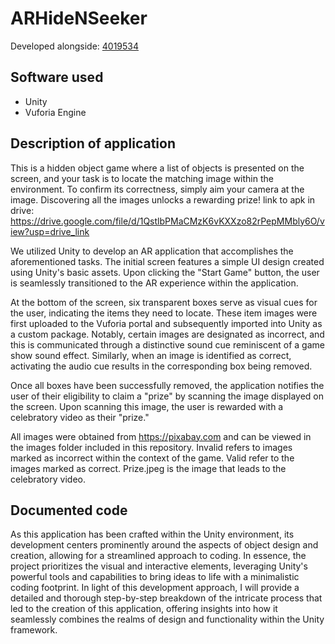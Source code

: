 # ARHideNSeeker
Developed alongside: [4019534](https://github.com/4019534)

## Software used
- Unity
- Vuforia Engine

## Description of application
This is a hidden object game where a list of objects is presented on the screen, and your task is to locate the matching image within the environment. To confirm its correctness, simply aim your camera at the image. Discovering all the images unlocks a rewarding prize!
link to apk in drive: https://drive.google.com/file/d/1QstlbPMaCMzK6vKXXzo82rPepMMbly6O/view?usp=drive_link 

We utilized Unity to develop an AR application that accomplishes the aforementioned tasks. The initial screen features a simple UI design created using Unity's basic assets. Upon clicking the "Start Game" button, the user is seamlessly transitioned to the AR experience within the application.

At the bottom of the screen, six transparent boxes serve as visual cues for the user, indicating the items they need to locate. These item images were first uploaded to the Vuforia portal and subsequently imported into Unity as a custom package. Notably, certain images are designated as incorrect, and this is communicated through a distinctive sound cue reminiscent of a game show sound effect. Similarly, when an image is identified as correct, activating the audio cue results in the corresponding box being removed.

Once all boxes have been successfully removed, the application notifies the user of their eligibility to claim a "prize" by scanning the image displayed on the screen. Upon scanning this image, the user is rewarded with a celebratory video as their "prize."

All images were obtained from https://pixabay.com and can be viewed in the images folder included in this repository. Invalid refers to images marked as incorrect within the context of the game. Valid refer to the images marked as correct. Prize.jpeg is the image that leads to the celebratory video.


## Documented code

As this application has been crafted within the Unity environment, its development centers prominently around the aspects of object design and creation, allowing for a streamlined approach to coding. In essence, the project prioritizes the visual and interactive elements, leveraging Unity's powerful tools and capabilities to bring ideas to life with a minimalistic coding footprint. In light of this development approach, I will provide a detailed and thorough step-by-step breakdown of the intricate process that led to the creation of this application, offering insights into how it seamlessly combines the realms of design and functionality within the Unity framework.

